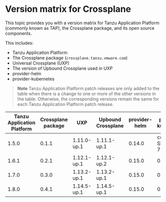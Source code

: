 # Version matrix for Crossplane

This topic provides you with a version matrix for Tanzu Application Platform (commonly known as TAP),
the Crossplane package, and its open source components.

This includes:

- Tanzu Application Platform
- The Crossplane package (`crossplane.tanzu.vmware.com`)
- Universal Crossplane (UXP)
- The version of Upbound Crossplane used in UXP
- provider-helm
- provider-kubernetes

> **Note** Tanzu Application Platform patch releases are only added to the table when there
> is a change to one or more of the other versions in the table. Otherwise, the corresponding
> versions remain the same for each Tanzu Application Platform patch release.

<table>
  <thead>
    <tr>
        <th>Tanzu Application Platform</th>
        <th>Crossplane package</th>
        <th>UXP</th>
        <th>Upbound Crossplane</th>
        <th>provider-helm</th>
        <th>provider-kubernetes</th>
    </tr>
  </thead>
  <tbody>
    <tr>
        <td>1.5.0</td>
        <td>0.1.1</td>
        <td>1.11.0-up.1</td>
        <td>1.11.1-up.1</td>
        <td>0.14.0</td>
        <td>commit SHA 725baeed</td>
    </tr>
    <tr>
        <td>1.6.1</td>
        <td>0.2.1</td>
        <td>1.12.1-up.1</td>
        <td>1.12.1-up.2</td>
        <td>0.15.0</td>
        <td>0.8.0</td>
    </tr>
    <tr>
        <td>1.7.0</td>
        <td>0.3.0</td>
        <td>1.13.2-up.1</td>
        <td>1.13.2-up.1</td>
        <td>0.15.0</td>
        <td>0.9.0</td>
    </tr>
    <tr>
        <td>1.8.0</td>
        <td>0.4.1</td>
        <td>1.14.5-up.1</td>
        <td>1.14.5-up.1</td>
        <td>0.15.0</td>
        <td>0.9.0</td>
    </tr>
  </tbody>
</table>
